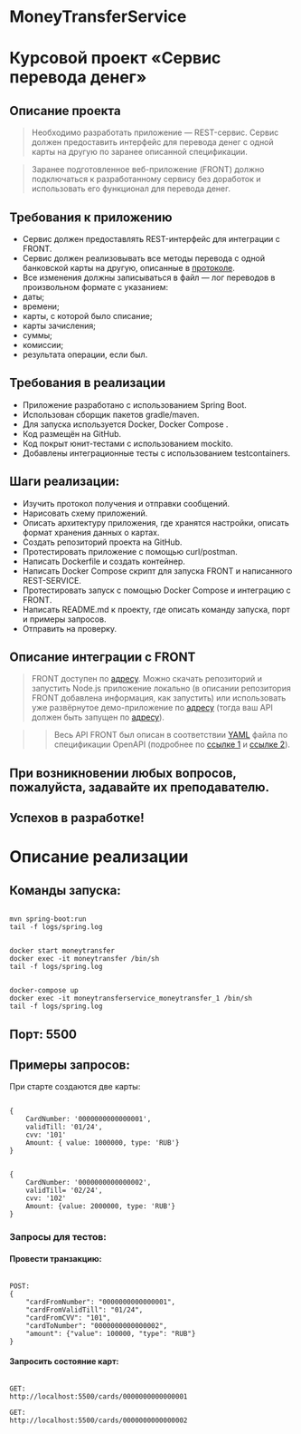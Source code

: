 # MoneyTransferService

# Курсовой проект «Сервис перевода денег»
## Описание проекта

> Необходимо разработать приложение — REST-сервис. Сервис должен предоставить интерфейс для перевода денег с одной карты на другую по заранее описанной спецификации.

> Заранее подготовленное веб-приложение (FRONT) должно подключаться к разработанному сервису без доработок и использовать его функционал для перевода денег.

## Требования к приложению

*    Сервис должен предоставлять REST-интерфейс для интеграции с FRONT.
*    Сервис должен реализовывать все методы перевода с одной банковской карты на другую, описанные в [протоколе](https://github.com/netology-code/jd-homeworks/blob/master/diploma/MoneyTransferServiceSpecification.yaml).
*    Все изменения должны записываться в файл — лог переводов в произвольном формате с указанием:
*    даты;
*    времени;
*    карты, с которой было списание;
*    карты зачисления;
*    суммы;
*    комиссии;
*    результата операции, если был.

## Требования в реализации

*    Приложение разработано с использованием Spring Boot.
*    Использован сборщик пакетов gradle/maven.
*    Для запуска используется Docker, Docker Compose .
*    Код размещён на GitHub.
*    Код покрыт юнит-тестами с использованием mockito.
*    Добавлены интеграционные тесты с использованием testcontainers.

## Шаги реализации:

*    Изучить протокол получения и отправки сообщений.
*    Нарисовать схему приложений.
*    Описать архитектуру приложения, где хранятся настройки, описать формат хранения данных о картах.
*    Создать репозиторий проекта на GitHub.
*    Протестировать приложение с помощью curl/postman.
*    Написать Dockerfile и создать контейнер.
*    Написать Docker Compose скрипт для запуска FRONT и написанного REST-SERVICE.
*    Протестировать запуск с помощью Docker Compose и интеграцию с FRONT.
*    Написать README.md к проекту, где описать команду запуска, порт и примеры запросов.
*    Отправить на проверку.

## Описание интеграции с FRONT

> FRONT доступен по [адресу](https://github.com/serp-ya/card-transfer). Можно скачать репозиторий и запустить Node.js приложение локально (в описании репозитория FRONT добавлена информация, как запустить) или использовать уже развёрнутое демо-приложение по [адресу](https://serp-ya.github.io/card-transfer/) (тогда ваш API должен быть запущен по [адресу](http://localhost:5500/)).

>>    Весь API FRONT был описан в соответствии [YAML](https://github.com/netology-code/jd-homeworks/blob/master/diploma/MoneyTransferServiceSpecification.yaml) файла по спецификации OpenAPI (подробнее по [ссылке 1](https://swagger.io/specification/) и [ссылке 2](https://starkovden.github.io/introduction-openapi-and-swagger.html)).

## При возникновении любых вопросов, пожалуйста, задавайте их преподавателю.

## Успехов в разработке!

# Описание реализации
## Команды запуска:

```
	
mvn spring-boot:run
tail -f logs/spring.log
```
	
```
	
docker start moneytransfer
docker exec -it moneytransfer /bin/sh
tail -f logs/spring.log
```
```
	
docker-compose up
docker exec -it moneytransferservice_moneytransfer_1 /bin/sh
tail -f logs/spring.log
```

## Порт: 5500

## Примеры запросов:

При старте создаются две карты:

```
	
{
	CardNumber: '0000000000000001', 
	validTill: '01/24',
	cvv: '101'
	Amount: { value: 1000000, type: 'RUB'}
}
```
	
```
	
{
	CardNumber: '0000000000000002', 
	validTill= '02/24',
	cvv: '102'
	Amount: {value: 2000000, type: 'RUB'}
}
```


### Запросы для тестов:

#### Провести транзакцию:

```
	
POST:
{
    "cardFromNumber": "0000000000000001",
    "cardFromValidTill": "01/24",
    "cardFromCVV": "101",
    "cardToNumber": "0000000000000002",
    "amount": {"value": 100000, "type": "RUB"}
}

```

#### Запросить состояние карт:
```
	
GET:
http://localhost:5500/cards/0000000000000001

GET:
http://localhost:5500/cards/0000000000000002
```

